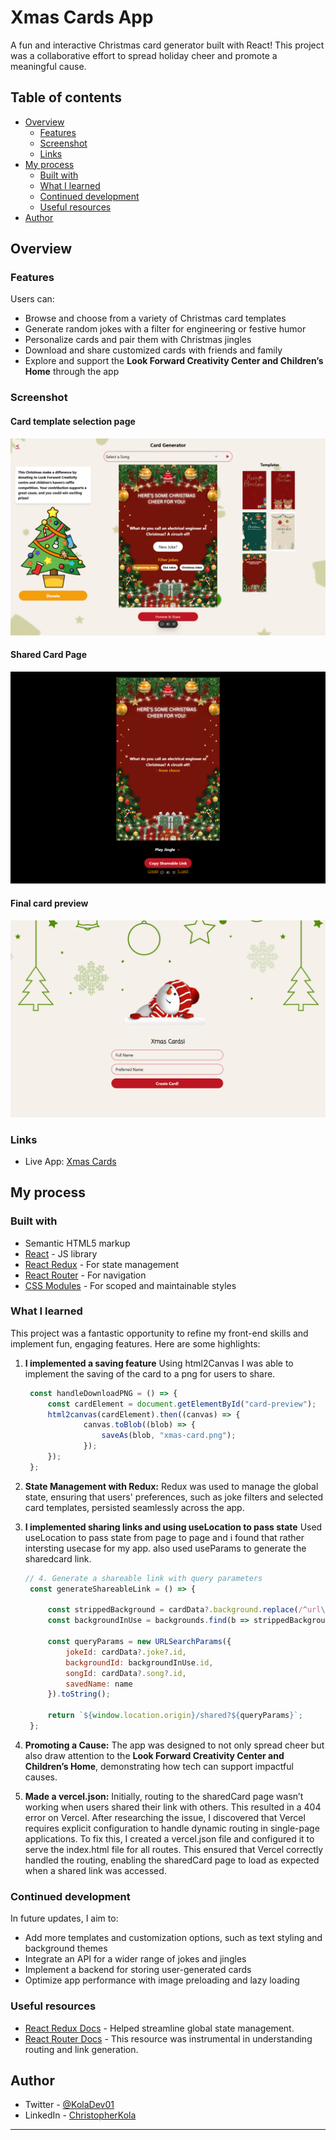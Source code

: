 # Xmas Cards App

A fun and interactive Christmas card generator built with React! This project was a collaborative effort to spread holiday cheer and promote a meaningful cause.

## Table of contents

- [Overview](#overview)
  - [Features](#features)
  - [Screenshot](#screenshot)
  - [Links](#links)
- [My process](#my-process)
  - [Built with](#built-with)
  - [What I learned](#what-i-learned)
  - [Continued development](#continued-development)
  - [Useful resources](#useful-resources)
- [Author](#author)

## Overview

### Features

Users can:

- Browse and choose from a variety of Christmas card templates
- Generate random jokes with a filter for engineering or festive humor
- Personalize cards and pair them with Christmas jingles
- Download and share customized cards with friends and family
- Explore and support the **Look Forward Creativity Center and Children’s Home** through the app

### Screenshot

#### Card template selection page
![homepage with editor](./Frontend/src/assets/homepage.png)


#### Shared Card Page
![shared card page](./Frontend/src/assets/share%20cardpage.png)

#### Final card preview
![Card preview screenshot](./Frontend/src/assets/screencapture-localhost-5173-2024-12-11-19_40_29%20(1).png)

### Links
- Live App: [Xmas Cards](https://xmas-cards.vercel.app/shared)

## My process

### Built with

- Semantic HTML5 markup
- [React](https://reactjs.org/) - JS library
- [React Redux](https://redux.js.org/) - For state management
- [React Router](https://reactrouter.com/) - For navigation
- [CSS Modules](https://github.com/css-modules/css-modules) - For scoped and maintainable styles

### What I learned

This project was a fantastic opportunity to refine my front-end skills and implement fun, engaging features. Here are some highlights:

1. **I implemented a saving feature**
   Using html2Canvas I was able to implement the saving of the card to a png for users to share.
   ```js
	const handleDownloadPNG = () => {
  		const cardElement = document.getElementById("card-preview");
  		html2canvas(cardElement).then((canvas) => {
    			canvas.toBlob((blob) => {
      				saveAs(blob, "xmas-card.png");
    			});
  		});
	};
   ```


2. **State Management with Redux:**
   Redux was used to manage the global state, ensuring that users' preferences, such as joke filters and selected card templates, persisted seamlessly across the app.

3. **I implemented sharing links and using useLocation to pass state**
   Used useLocation to pass state from page to page and i found that rather intersting usecase for my app. also used useParams to generate the sharedcard link.
   ```js
   // 4. Generate a shareable link with query parameters
	const generateShareableLink = () => {

		const strippedBackground = cardData?.background.replace(/^url\(|\)$/g, "");
		const backgroundInUse = backgrounds.find(b => strippedBackground === b.value);

		const queryParams = new URLSearchParams({
			jokeId: cardData?.joke?.id,
			backgroundId: backgroundInUse.id,
			songId: cardData?.song?.id,
			savedName: name
		}).toString();

		return `${window.location.origin}/shared?${queryParams}`;
	};
   ```

4. **Promoting a Cause:**
   The app was designed to not only spread cheer but also draw attention to the **Look Forward Creativity Center and Children’s Home**, demonstrating how tech can support impactful causes.

5. **Made a vercel.json:**
  Initially, routing to the sharedCard page wasn’t working when users shared their link with others. This resulted in a 404 error on Vercel. After researching the issue, I discovered that Vercel requires explicit configuration to handle dynamic routing in single-page applications. To fix this, I created a vercel.json file and configured it to serve the index.html file for all routes. This ensured that Vercel correctly handled the routing, enabling the sharedCard page to load as expected when a shared link was accessed.

### Continued development

In future updates, I aim to:

- Add more templates and customization options, such as text styling and background themes
- Integrate an API for a wider range of jokes and jingles
- Implement a backend for storing user-generated cards
- Optimize app performance with image preloading and lazy loading

### Useful resources

- [React Redux Docs](https://redux.js.org/) - Helped streamline global state management.
- [React Router Docs]() - This resource was instrumental in understanding routing and link generation.

## Author

- Twitter - [@KolaDev01](https://twitter.com/KolaDev01)
- LinkedIn - [ChristopherKola](https://reactrouter.com/en/main.)

---
